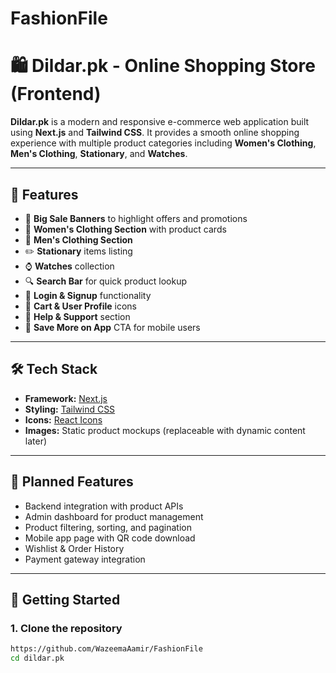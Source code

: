 # FashionFile
# 🛍️ Dildar.pk - Online Shopping Store (Frontend)

**Dildar.pk** is a modern and responsive e-commerce web application built using **Next.js** and **Tailwind CSS**. It provides a smooth online shopping experience with multiple product categories including **Women's Clothing**, **Men's Clothing**, **Stationary**, and **Watches**.

---

## 🌟 Features

- 🎯 **Big Sale Banners** to highlight offers and promotions
- 👗 **Women's Clothing Section** with product cards
- 👕 **Men's Clothing Section**
- ✏️ **Stationary** items listing
- ⌚ **Watches** collection
- 🔍 **Search Bar** for quick product lookup
- 👤 **Login & Signup** functionality
- 🛒 **Cart & User Profile** icons
- 💬 **Help & Support** section
- 📱 **Save More on App** CTA for mobile users

---

## 🛠️ Tech Stack

- **Framework:** [Next.js](https://nextjs.org/)
- **Styling:** [Tailwind CSS](https://tailwindcss.com/)
- **Icons:** [React Icons](https://react-icons.github.io/react-icons)
- **Images:** Static product mockups (replaceable with dynamic content later)

---

## 🚧 Planned Features

- Backend integration with product APIs
- Admin dashboard for product management
- Product filtering, sorting, and pagination
- Mobile app page with QR code download
- Wishlist & Order History
- Payment gateway integration

---

## 🚀 Getting Started

### 1. Clone the repository
```bash
https://github.com/WazeemaAamir/FashionFile
cd dildar.pk
